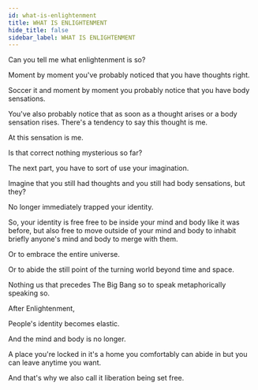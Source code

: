 ```yaml
---
id: what-is-enlightenment
title: WHAT IS ENLIGHTENMENT
hide_title: false
sidebar_label: WHAT IS ENLIGHTENMENT
---
```

Can you tell me what enlightenment is so?

Moment by moment you've probably noticed that you have thoughts right.

Soccer it and moment by moment you probably notice that you have body sensations.

You've also probably notice that as soon as a thought arises or a body sensation rises. There's a tendency to say this thought is me.

At this sensation is me.

Is that correct nothing mysterious so far?

The next part, you have to sort of use your imagination.

Imagine that you still had thoughts and you still had body sensations, but they?

No longer immediately trapped your identity.

So, your identity is free free to be inside your mind and body like it was before, but also free to move outside of your mind and body to inhabit briefly anyone's mind and body to merge with them.

Or to embrace the entire universe.

Or to abide the still point of the turning world beyond time and space.

Nothing us that precedes The Big Bang so to speak metaphorically speaking so.

After Enlightenment,

People's identity becomes elastic.

And the mind and body is no longer.

A place you're locked in it's a home you comfortably can abide in but you can leave anytime you want.

And that's why we also call it liberation being set free.

